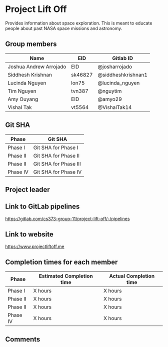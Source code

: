 # Project Lift Off

Provides information about space exploration. This is meant to educate people about past NASA space missions and astronomy.

## Group members

| Name                   | EID     | Gitlab ID          |
| ---------------------- | ------- | ------------------ |
| Joshua Andrew Arrojado | EID     | @josharrojado      |
| Siddhesh Krishnan      | sk46827 | @siddheshkrishnan1 |
| Lucinda Nguyen         | lon75   | @lucinda_nguyen    |
| Tim Nguyen             | tvn387  | @nguytim           |
| Amy Ouyang             | EID  | @amyo29            |
| Vishal Tak             | vt5564  | @VishalTak14       |

## Git SHA

| Phase    | Git SHA               |
| -------- | --------------------- |
| Phase I  | Git SHA for Phase I   |
| Phase II | Git SHA for Phase II  |
| Phase II | Git SHA for Phase III |
| Phase IV | Git SHA for Phase IV  |

## Project leader

## Link to GitLab pipelines

https://gitlab.com/cs373-group-11/project-lift-off/-/pipelines

## Link to website

https://www.projectliftoff.me

## Completion times for each member

| Phase    | Estimated Completion time | Actual Completion time |
| -------- | ------------------------- | ---------------------- |
| Phase I  | X hours                   | X hours                |
| Phase II | X hours                   | X hours                |
| Phase II | X hours                   | X hours                |
| Phase IV | X hours                   | X hours                |

## Comments
